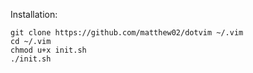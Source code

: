 Installation:

    git clone https://github.com/matthew02/dotvim ~/.vim
    cd ~/.vim
    chmod u+x init.sh
    ./init.sh
